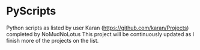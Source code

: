 # PyScripts
Python scripts as listed by user Karan (https://github.com/karan/Projects)
completed by NoMudNoLotus
This project will be continuously updated as I finish more of the projects
on the list. 
